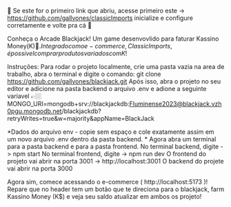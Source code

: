 
🚨 Se este for o primeiro link que abriu, acesse primeiro este -> https://github.com/gallvones/classicImports inicialize e configure corretamente e volte pra cá 🚨

Conheça o Arcade Blackjack! Um game desenvovlido para faturar Kassino Money(K$)🤑. Integrado com o e-commerce, Classic Imports, é possivel comprar produtos variados com K$!

Instruções: Para rodar o projeto localmente, crie uma pasta vazia na area de trabalho, abra o terminal e digite o comando: 
git clone https://github.com/gallvones/blackjack.git Após isso, abra o projeto no seu editor e adicione na pasta backend o arquivo .env e adione a seguinte variavel 👉🏼 MONGO_URI=mongodb+srv://blackjackdb:Fluminense2023@blackjack.vzh0pgu.mongodb.net/blackjackdb?retryWrites=true&w=majority&appName=BlackJack

*Dados do arquivo env - copie sem espaço e cole exatamente assim em um novo arquivo .env dentro da pasta backend. * 
Agora abra um terminal para a pasta backend e para a pasta frontend. No terminal backend, digite -> npm start No terminal frontend, digite -> npm run dev
O frontend do projeto vai abrir na porta 3001 -> http://localhost:3001
O backend do projete vai abrir na porta 3000 

Agora sim, comece acessando o e-commerce ( http://localhost:5173 )! Repare que no header tem um botão que te direciona para o blackjack, farm Kassino Money (K$) e veja seu saldo atualizar em ambos os projeto!



